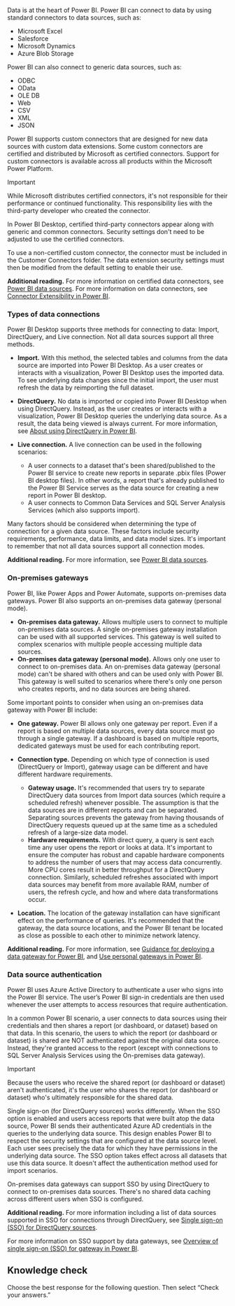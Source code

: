 Data is at the heart of Power BI. Power BI can connect to data by using standard connectors to data sources, such as:

 -  Microsoft Excel
 -  Salesforce
 -  Microsoft Dynamics
 -  Azure Blob Storage

Power BI can also connect to generic data sources, such as:

 -  ODBC
 -  OData
 -  OLE DB
 -  Web
 -  CSV
 -  XML
 -  JSON

Power BI supports custom connectors that are designed for new data sources with custom data extensions. Some custom connectors are certified and distributed by Microsoft as certified connectors. Support for custom connectors is available across all products within the Microsoft Power Platform.

> [!IMPORTANT]
> While Microsoft distributes certified connectors, it's not responsible for their performance or continued functionality. This responsibility lies with the third-party developer who created the connector.

In Power BI Desktop, certified third-party connectors appear along with generic and common connectors. Security settings don't need to be adjusted to use the certified connectors.

To use a non-certified custom connector, the connector must be included in the Customer Connectors folder. The data extension security settings must then be modified from the default setting to enable their use.<br>

**Additional reading.** For more information on certified data connectors, see [Power BI data sources](/power-bi/power-bi-data-sources?azure-portal=true). For more information on data connectors, see [Connector Extensibility in Power BI](/power-bi/desktop-connector-extensibility?azure-portal=true).

### Types of data connections

Power BI Desktop supports three methods for connecting to data: Import, DirectQuery, and Live connection. Not all data sources support all three methods.

 -  **Import.** With this method, the selected tables and columns from the data source are imported into Power BI Desktop. As a user creates or interacts with a visualization, Power BI Desktop uses the imported data. To see underlying data changes since the initial import, the user must refresh the data by reimporting the full dataset.
 -  **DirectQuery.** No data is imported or copied into Power BI Desktop when using DirectQuery. Instead, as the user creates or interacts with a visualization, Power BI Desktop queries the underlying data source. As a result, the data being viewed is always current. For more information, see [About using DirectQuery in Power BI](/power-bi/desktop-directquery-about?azure-portal=true).
 -  **Live connection.** A live connection can be used in the following scenarios:
    
     -  A user connects to a dataset that's been shared/published to the Power BI service to create new reports in separate .pbix files (Power BI desktop files). In other words, a report that's already published to the Power BI Service serves as the data source for creating a new report in Power BI desktop.
     -  A user connects to Common Data Services and SQL Server Analysis Services (which also supports import).

Many factors should be considered when determining the type of connection for a given data source. These factors include security requirements, performance, data limits, and data model sizes. It's important to remember that not all data sources support all connection modes.

**Additional reading.** For more information, see [Power BI data sources](/power-bi/power-bi-data-sources?azure-portal=true).

### On-premises gateways

Power BI, like Power Apps and Power Automate, supports on-premises data gateways. Power BI also supports an on-premises data gateway (personal mode).

 -  **On-premises data gateway.** Allows multiple users to connect to multiple on-premises data sources. A single on-premises gateway installation can be used with all supported services. This gateway is well suited to complex scenarios with multiple people accessing multiple data sources.
 -  **On-premises data gateway (personal mode).** Allows only one user to connect to on-premises data. An on-premises data gateway (personal mode) can't be shared with others and can be used only with Power BI. This gateway is well suited to scenarios where there's only one person who creates reports, and no data sources are being shared.

Some important points to consider when using an on-premises data gateway with Power BI include:

 -  **One gateway.** Power BI allows only one gateway per report. Even if a report is based on multiple data sources, every data source must go through a single gateway. If a dashboard is based on multiple reports, dedicated gateways must be used for each contributing report.
 -  **Connection type.** Depending on which type of connection is used (DirectQuery or Import), gateway usage can be different and have different hardware requirements.
    
     -  **Gateway usage.** It's recommended that users try to separate DirectQuery data sources from Import data sources (which require a scheduled refresh) whenever possible. The assumption is that the data sources are in different reports and can be separated. Separating sources prevents the gateway from having thousands of DirectQuery requests queued up at the same time as a scheduled refresh of a large-size data model.
     -  **Hardware requirements.** With direct query, a query is sent each time any user opens the report or looks at data. It's important to ensure the computer has robust and capable hardware components to address the number of users that may access data concurrently. More CPU cores result in better throughput for a DirectQuery connection. Similarly, scheduled refreshes associated with import data sources may benefit from more available RAM, number of users, the refresh cycle, and how and where data transformations occur.
 -  **Location.** The location of the gateway installation can have significant effect on the performance of queries. It's recommended that the gateway, the data source locations, and the Power BI tenant be located as close as possible to each other to minimize network latency.

**Additional reading.** For more information, see [Guidance for deploying a data gateway for Power BI](/power-bi/service-gateway-deployment-guidance?azure-portal=true), and [Use personal gateways in Power BI](/power-bi/service-gateway-personal-mode?azure-portal=true).

### Data source authentication

Power BI uses Azure Active Directory to authenticate a user who signs into the Power BI service. The user’s Power BI sign-in credentials are then used whenever the user attempts to access resources that require authentication.

In a common Power BI scenario, a user connects to data sources using their credentials and then shares a report (or dashboard, or dataset) based on that data. In this scenario, the users to which the report (or dashboard or dataset) is shared are NOT authenticated against the original data source. Instead, they're granted access to the report (except with connections to SQL Server Analysis Services using the On-premises data gateway).

> [!IMPORTANT]
> Because the users who receive the shared report (or dashboard or dataset) aren't authenticated, it's the user who shares the report (or dashboard or dataset) who's ultimately responsible for the shared data.

Single sign-on (for DirectQuery sources) works differently. When the SSO option is enabled and users access reports that were built atop the data source, Power BI sends their authenticated Azure AD credentials in the queries to the underlying data source. This design enables Power BI to respect the security settings that are configured at the data source level. Each user sees precisely the data for which they have permissions in the underlying data source. The SSO option takes effect across all datasets that use this data source. It doesn't affect the authentication method used for import scenarios.

On-premises data gateways can support SSO by using DirectQuery to connect to on-premises data sources. There's no shared data caching across different users when SSO is configured.

**Additional reading.** For more information including a list of data sources supported in SSO for connections through DirectQuery, see [Single sign-on (SSO) for DirectQuery sources](/power-bi/power-bi-data-sources?azure-portal=true).

For more information on SSO support by data gateways, see [Overview of single sign-on (SSO) for gateway in Power BI](/power-bi/service-gateway-sso-overview?azure-portal=true).

## Knowledge check

Choose the best response for the following question. Then select “Check your answers.”